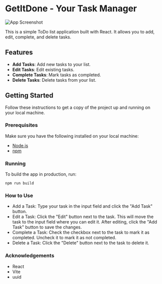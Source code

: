 # GetItDone - Your Task Manager

![App Screenshot](./screenshots/app.png)

This is a simple ToDo list application built with React. It allows you to add, edit, complete, and delete tasks.

## Features

- **Add Tasks**: Add new tasks to your list.
- **Edit Tasks**: Edit existing tasks.
- **Complete Tasks**: Mark tasks as completed.
- **Delete Tasks**: Delete tasks from your list.

## Getting Started

Follow these instructions to get a copy of the project up and running on your local machine.

### Prerequisites

Make sure you have the following installed on your local machine:

- [Node.js](https://nodejs.org/en/)
- [npm](https://www.npmjs.com/)

### Running

To build the app in production, run:
```
npm run build
```

### How to Use

- Add a Task: Type your task in the input field and click the "Add Task" button.
- Edit a Task: Click the "Edit" button next to the task. This will move the task to the input field where you can edit it. After editing, click the "Add Task" button to save the changes.
- Complete a Task: Check the checkbox next to the task to mark it as completed. Uncheck it to mark it as not completed.
- Delete a Task: Click the "Delete" button next to the task to delete it.

### Acknowledgements

- React
- Vite
- uuid
